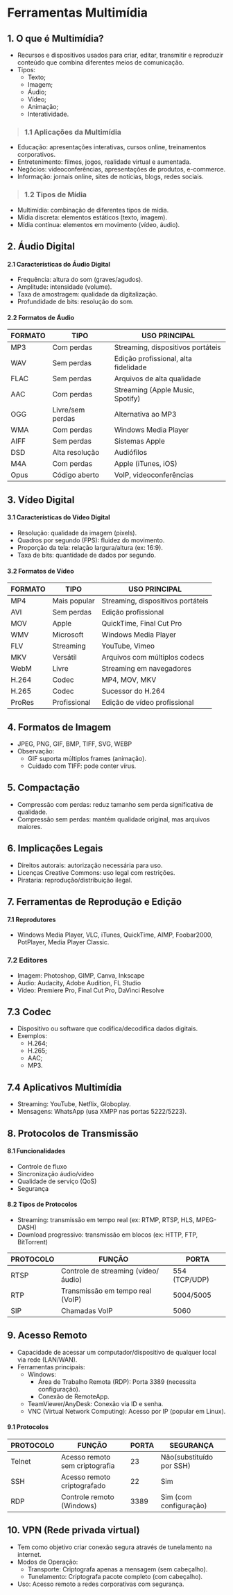 # Ferramentas Multimídia

## 1. O que é Multimídia?
- Recursos e dispositivos usados para criar, editar, transmitir e reproduzir conteúdo que combina diferentes meios de comunicação.
- Tipos:
  - Texto;
  - Imagem;
  - Áudio;
  - Vídeo;
  - Animação;
  - Interatividade.

> ### 1.1 Aplicações da Multimídia
- Educação: apresentações interativas, cursos online, treinamentos corporativos.
- Entretenimento: filmes, jogos, realidade virtual e aumentada.
- Negócios: videoconferências, apresentações de produtos, e-commerce.
- Informação: jornais online, sites de notícias, blogs, redes sociais.

> ### 1.2 Tipos de Mídia
- Multimídia: combinação de diferentes tipos de mídia.
- Mídia discreta: elementos estáticos (texto, imagem).
- Mídia contínua: elementos em movimento (vídeo, áudio).

## 2. Áudio Digital

#### 2.1 Características do Áudio Digital
- Frequência: altura do som (graves/agudos).
- Amplitude: intensidade (volume).
- Taxa de amostragem: qualidade da digitalização.
- Profundidade de bits: resolução do som.

#### 2.2 Formatos de Áudio

| FORMATO | TIPO             | USO PRINCIPAL                        |
|---------|------------------|--------------------------------------|
| MP3     | Com perdas       | Streaming, dispositivos portáteis    |
| WAV     | Sem perdas       | Edição profissional, alta fidelidade |
| FLAC    | Sem perdas       | Arquivos de alta qualidade           |
| AAC     | Com perdas       | Streaming (Apple Music, Spotify)     |
| OGG     | Livre/sem perdas | Alternativa ao MP3                   |
| WMA     | Com perdas       | Windows Media Player                 |
| AIFF    | Sem perdas       | Sistemas Apple                       |
| DSD     | Alta resolução   | Audiófilos                           |
| M4A     | Com perdas       | Apple (iTunes, iOS)                  |
| Opus    | Código aberto    | VoIP, videoconferências              |

## 3. Vídeo Digital

#### 3.1 Características do Vídeo Digital
- Resolução: qualidade da imagem (pixels).
- Quadros por segundo (FPS): fluidez do movimento.
- Proporção da tela: relação largura/altura (ex: 16:9).
- Taxa de bits: quantidade de dados por segundo.

#### 3.2 Formatos de Vídeo

| FORMATO | TIPO         | USO PRINCIPAL                     |
|---------|--------------|-----------------------------------|
| MP4     | Mais popular | Streaming, dispositivos portáteis |
| AVI     | Sem perdas   | Edição profissional               |
| MOV     | Apple        | QuickTime, Final Cut Pro          |
| WMV     | Microsoft    | Windows Media Player              |
| FLV     | Streaming    | YouTube, Vimeo                    |
| MKV     | Versátil     | Arquivos com múltiplos codecs     |
| WebM    | Livre        | Streaming em navegadores          |
| H.264   | Codec        | MP4, MOV, MKV                     |
| H.265   | Codec        | Sucessor do H.264                 |
| ProRes  | Profissional | Edição de vídeo profissional      |

## 4. Formatos de Imagem
- JPEG, PNG, GIF, BMP, TIFF, SVG, WEBP
- Observação:  
  - GIF suporta múltiplos frames (animação).  
  - Cuidado com TIFF: pode conter vírus.

## 5. Compactação
- Compressão com perdas: reduz tamanho sem perda significativa de qualidade.
- Compressão sem perdas: mantém qualidade original, mas arquivos maiores.

## 6. Implicações Legais
- Direitos autorais: autorização necessária para uso.
- Licenças Creative Commons: uso legal com restrições.
- Pirataria: reprodução/distribuição ilegal.

## 7. Ferramentas de Reprodução e Edição

#### 7.1 Reprodutores
- Windows Media Player, VLC, iTunes, QuickTime, AIMP, Foobar2000, PotPlayer, Media Player Classic.

### 7.2 Editores
- Imagem: Photoshop, GIMP, Canva, Inkscape
- Áudio: Audacity, Adobe Audition, FL Studio
- Vídeo: Premiere Pro, Final Cut Pro, DaVinci Resolve

## 7.3 Codec
- Dispositivo ou software que codifica/decodifica dados digitais.  
- Exemplos: 
  - H.264;
  - H.265;
  - AAC;
  - MP3.

## 7.4 Aplicativos Multimídia
- Streaming: YouTube, Netflix, Globoplay.  
- Mensagens: WhatsApp (usa XMPP nas portas 5222/5223).  

## 8. Protocolos de Transmissão

#### 8.1 Funcionalidades
- Controle de fluxo
- Sincronização áudio/vídeo
- Qualidade de serviço (QoS)
- Segurança

#### 8.2 Tipos de Protocolos
- Streaming: transmissão em tempo real (ex: RTMP, RTSP, HLS, MPEG-DASH)
- Download progressivo: transmissão em blocos (ex: HTTP, FTP, BitTorrent)

| PROTOCOLO | FUNÇÃO                              | PORTA         |  
|-----------|-------------------------------------|---------------|  
| RTSP      | Controle de streaming (vídeo/áudio) | 554 (TCP/UDP) |  
| RTP       | Transmissão em tempo real (VoIP)    | 5004/5005     |  
| SIP       | Chamadas VoIP                       | 5060          |  

## 9. Acesso Remoto  
- Capacidade de acessar um computador/dispositivo de qualquer local via rede (LAN/WAN).  
- Ferramentas principais:  
  - Windows: 
    - Área de Trabalho Remota (RDP): Porta 3389 (necessita configuração).  
    - Conexão de RemoteApp.  
  - TeamViewer/AnyDesk: Conexão via ID e senha.  
  - VNC (Virtual Network Computing): Acesso por IP (popular em Linux).  

#### 9.1 Protocolos

| PROTOCOLO | FUNÇÃO                          | PORTA | SEGURANÇA                |  
|-----------|---------------------------------|-------|--------------------------|  
| Telnet    | Acesso remoto sem criptografia  | 23    | Não(substituído por SSH) |  
| SSH       | Acesso remoto criptografado     | 22    | Sim                      |  
| RDP       | Controle remoto (Windows)       | 3389  | Sim (com configuração)   |  

## 10. VPN (Rede privada virtual) 
- Tem como objetivo criar conexão segura através de tunelamento na internet.  
- Modos de Operação:  
  - Transporte: Criptografa apenas a mensagem (sem cabeçalho).  
  - Tunelamento: Criptografa pacote completo (com cabeçalho).  
- Uso: Acesso remoto a redes corporativas com segurança.  